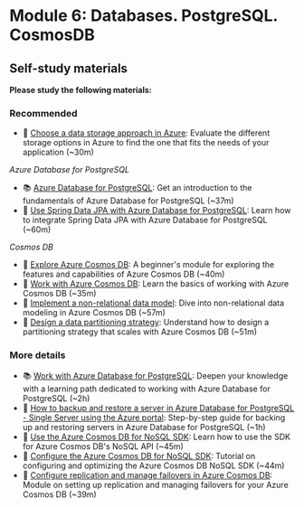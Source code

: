 # Module 6: Databases. PostgreSQL. CosmosDB

## Self-study materials

**Please study the following materials:**

### Recommended

- 📄 [Choose a data storage approach in Azure](https://docs.microsoft.com/en-us/learn/modules/choose-storage-approach-in-azure/): Evaluate the different storage options in Azure to find the one that fits the needs of your application (~30m)

*Azure Database for PostgreSQL*
- 📚 [Azure Database for PostgreSQL](https://learn.microsoft.com/en-us/training/paths/introduction-to-azure-postgres/): Get an introduction to the fundamentals of Azure Database for PostgreSQL (~37m)
- 📄 [Use Spring Data JPA with Azure Database for PostgreSQL](https://learn.microsoft.com/en-us/azure/developer/java/spring-framework/configure-spring-data-jpa-with-azure-postgresql?toc=%2Fazure%2Fpostgresql%2Ftoc.json&bc=%2Fazure%2Fbread%2Ftoc.json&tabs=passwordless): Learn how to integrate Spring Data JPA with Azure Database for PostgreSQL (~60m)

*Cosmos DB*
- 📄 [Explore Azure Cosmos DB](https://learn.microsoft.com/en-us/training/modules/explore-azure-cosmos-db/): A beginner's module for exploring the features and capabilities of Azure Cosmos DB (~40m)
- 📄 [Work with Azure Cosmos DB](https://learn.microsoft.com/en-us/training/modules/work-with-cosmos-db/): Learn the basics of working with Azure Cosmos DB (~35m)
- 📄 [Implement a non-relational data model](https://learn.microsoft.com/en-us/training/modules/implement-non-relational-data-model/): Dive into non-relational data modeling in Azure Cosmos DB (~57m)
- 📄 [Design a data partitioning strategy](https://learn.microsoft.com/en-us/training/modules/design-data-partitioning-strategy/): Understand how to design a partitioning strategy that scales with Azure Cosmos DB (~51m)

### More details

- 📚 [Work with Azure Database for PostgreSQL](https://learn.microsoft.com/en-us/training/paths/microsoft-learn-azure-database-for-postgresql/): Deepen your knowledge with a learning path dedicated to working with Azure Database for PostgreSQL (~2h)
- 📄 [How to backup and restore a server in Azure Database for PostgreSQL - Single Server using the Azure portal](https://learn.microsoft.com/en-us/azure/postgresql/single-server/how-to-restore-server-portal): Step-by-step guide for backing up and restoring servers in Azure Database for PostgreSQL (~1h)
- 📄 [Use the Azure Cosmos DB for NoSQL SDK](https://learn.microsoft.com/en-us/training/modules/use-azure-cosmos-db-sql-api-sdk/): Learn how to use the SDK for Azure Cosmos DB's NoSQL API (~45m)
- 📄 [Configure the Azure Cosmos DB for NoSQL SDK](https://learn.microsoft.com/en-us/training/modules/configure-azure-cosmos-db-sql-api-sdk/): Tutorial on configuring and optimizing the Azure Cosmos DB NoSQL SDK (~44m)
- 📄 [Configure replication and manage failovers in Azure Cosmos DB](https://learn.microsoft.com/en-us/training/modules/configure-replication-manage-failovers-azure-cosmos-db/): Module on setting up replication and managing failovers for your Azure Cosmos DB (~39m)
